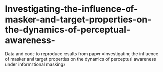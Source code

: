 # Investigating-the-influence-of-masker-and-target-properties-on-the-dynamics-of-perceptual-awareness-
Data and code to reproduce results from paper «Investigating the influence of masker and target properties on the dynamics of perceptual awareness under informational masking»
